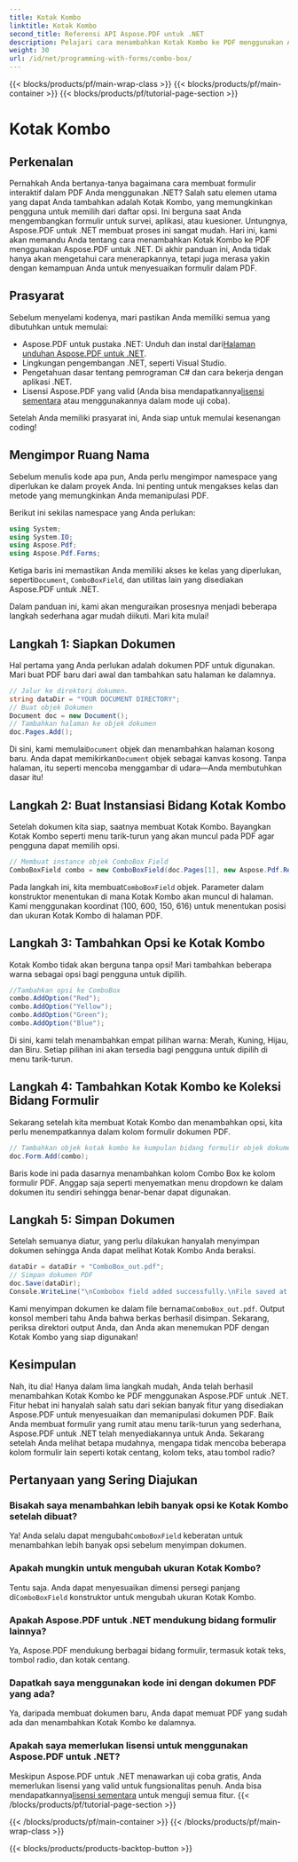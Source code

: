 ```yaml
---
title: Kotak Kombo
linktitle: Kotak Kombo
second_title: Referensi API Aspose.PDF untuk .NET
description: Pelajari cara menambahkan Kotak Kombo ke PDF menggunakan Aspose.PDF untuk .NET. Ikuti panduan langkah demi langkah kami untuk membuat formulir PDF interaktif dengan mudah.
weight: 30
url: /id/net/programming-with-forms/combo-box/
---
```


{{< blocks/products/pf/main-wrap-class >}}
{{< blocks/products/pf/main-container >}}
{{< blocks/products/pf/tutorial-page-section >}}

# Kotak Kombo

## Perkenalan

Pernahkah Anda bertanya-tanya bagaimana cara membuat formulir interaktif dalam PDF Anda menggunakan .NET? Salah satu elemen utama yang dapat Anda tambahkan adalah Kotak Kombo, yang memungkinkan pengguna untuk memilih dari daftar opsi. Ini berguna saat Anda mengembangkan formulir untuk survei, aplikasi, atau kuesioner. Untungnya, Aspose.PDF untuk .NET membuat proses ini sangat mudah. Hari ini, kami akan memandu Anda tentang cara menambahkan Kotak Kombo ke PDF menggunakan Aspose.PDF untuk .NET. Di akhir panduan ini, Anda tidak hanya akan mengetahui cara menerapkannya, tetapi juga merasa yakin dengan kemampuan Anda untuk menyesuaikan formulir dalam PDF.

## Prasyarat

Sebelum menyelami kodenya, mari pastikan Anda memiliki semua yang dibutuhkan untuk memulai:

- Aspose.PDF untuk pustaka .NET: Unduh dan instal dari[Halaman unduhan Aspose.PDF untuk .NET](https://releases.aspose.com/pdf/net/).
- Lingkungan pengembangan .NET, seperti Visual Studio.
- Pengetahuan dasar tentang pemrograman C# dan cara bekerja dengan aplikasi .NET.
-  Lisensi Aspose.PDF yang valid (Anda bisa mendapatkannya[lisensi sementara](https://purchase.aspose.com/temporary-license/) atau menggunakannya dalam mode uji coba).

Setelah Anda memiliki prasyarat ini, Anda siap untuk memulai kesenangan coding!

## Mengimpor Ruang Nama

Sebelum menulis kode apa pun, Anda perlu mengimpor namespace yang diperlukan ke dalam proyek Anda. Ini penting untuk mengakses kelas dan metode yang memungkinkan Anda memanipulasi PDF.

Berikut ini sekilas namespace yang Anda perlukan:

```csharp
using System;
using System.IO;
using Aspose.Pdf;
using Aspose.Pdf.Forms;
```

 Ketiga baris ini memastikan Anda memiliki akses ke kelas yang diperlukan, seperti`Document`, `ComboBoxField`, dan utilitas lain yang disediakan Aspose.PDF untuk .NET.

Dalam panduan ini, kami akan menguraikan prosesnya menjadi beberapa langkah sederhana agar mudah diikuti. Mari kita mulai!

## Langkah 1: Siapkan Dokumen

Hal pertama yang Anda perlukan adalah dokumen PDF untuk digunakan. Mari buat PDF baru dari awal dan tambahkan satu halaman ke dalamnya.

```csharp
// Jalur ke direktori dokumen.
string dataDir = "YOUR DOCUMENT DIRECTORY";
// Buat objek Dokumen
Document doc = new Document();
// Tambahkan halaman ke objek dokumen
doc.Pages.Add();
```

 Di sini, kami memulai`Document` objek dan menambahkan halaman kosong baru. Anda dapat memikirkan`Document` objek sebagai kanvas kosong. Tanpa halaman, itu seperti mencoba menggambar di udara—Anda membutuhkan dasar itu!

## Langkah 2: Buat Instansiasi Bidang Kotak Kombo

Setelah dokumen kita siap, saatnya membuat Kotak Kombo. Bayangkan Kotak Kombo seperti menu tarik-turun yang akan muncul pada PDF agar pengguna dapat memilih opsi.

```csharp
// Membuat instance objek ComboBox Field
ComboBoxField combo = new ComboBoxField(doc.Pages[1], new Aspose.Pdf.Rectangle(100, 600, 150, 616));
```

 Pada langkah ini, kita membuat`ComboBoxField` objek. Parameter dalam konstruktor menentukan di mana Kotak Kombo akan muncul di halaman. Kami menggunakan koordinat (100, 600, 150, 616) untuk menentukan posisi dan ukuran Kotak Kombo di halaman PDF.

## Langkah 3: Tambahkan Opsi ke Kotak Kombo

Kotak Kombo tidak akan berguna tanpa opsi! Mari tambahkan beberapa warna sebagai opsi bagi pengguna untuk dipilih.

```csharp
//Tambahkan opsi ke ComboBox
combo.AddOption("Red");
combo.AddOption("Yellow");
combo.AddOption("Green");
combo.AddOption("Blue");
```

Di sini, kami telah menambahkan empat pilihan warna: Merah, Kuning, Hijau, dan Biru. Setiap pilihan ini akan tersedia bagi pengguna untuk dipilih di menu tarik-turun.

## Langkah 4: Tambahkan Kotak Kombo ke Koleksi Bidang Formulir

Sekarang setelah kita membuat Kotak Kombo dan menambahkan opsi, kita perlu menempatkannya dalam kolom formulir dokumen PDF.

```csharp
// Tambahkan objek kotak kombo ke kumpulan bidang formulir objek dokumen
doc.Form.Add(combo);
```

Baris kode ini pada dasarnya menambahkan kolom Combo Box ke kolom formulir PDF. Anggap saja seperti menyematkan menu dropdown ke dalam dokumen itu sendiri sehingga benar-benar dapat digunakan.

## Langkah 5: Simpan Dokumen

Setelah semuanya diatur, yang perlu dilakukan hanyalah menyimpan dokumen sehingga Anda dapat melihat Kotak Kombo Anda beraksi.

```csharp
dataDir = dataDir + "ComboBox_out.pdf";
// Simpan dokumen PDF
doc.Save(dataDir);
Console.WriteLine("\nCombobox field added successfully.\nFile saved at " + dataDir);
```

 Kami menyimpan dokumen ke dalam file bernama`ComboBox_out.pdf`. Output konsol memberi tahu Anda bahwa berkas berhasil disimpan. Sekarang, periksa direktori output Anda, dan Anda akan menemukan PDF dengan Kotak Kombo yang siap digunakan!

## Kesimpulan

Nah, itu dia! Hanya dalam lima langkah mudah, Anda telah berhasil menambahkan Kotak Kombo ke PDF menggunakan Aspose.PDF untuk .NET. Fitur hebat ini hanyalah salah satu dari sekian banyak fitur yang disediakan Aspose.PDF untuk menyesuaikan dan memanipulasi dokumen PDF. Baik Anda membuat formulir yang rumit atau menu tarik-turun yang sederhana, Aspose.PDF untuk .NET telah menyediakannya untuk Anda. Sekarang setelah Anda melihat betapa mudahnya, mengapa tidak mencoba beberapa kolom formulir lain seperti kotak centang, kolom teks, atau tombol radio?

## Pertanyaan yang Sering Diajukan

### Bisakah saya menambahkan lebih banyak opsi ke Kotak Kombo setelah dibuat?
 Ya! Anda selalu dapat mengubah`ComboBoxField` keberatan untuk menambahkan lebih banyak opsi sebelum menyimpan dokumen.

### Apakah mungkin untuk mengubah ukuran Kotak Kombo?
 Tentu saja. Anda dapat menyesuaikan dimensi persegi panjang di`ComboBoxField` konstruktor untuk mengubah ukuran Kotak Kombo.

### Apakah Aspose.PDF untuk .NET mendukung bidang formulir lainnya?
Ya, Aspose.PDF mendukung berbagai bidang formulir, termasuk kotak teks, tombol radio, dan kotak centang.

### Dapatkah saya menggunakan kode ini dengan dokumen PDF yang ada?
Ya, daripada membuat dokumen baru, Anda dapat memuat PDF yang sudah ada dan menambahkan Kotak Kombo ke dalamnya.

### Apakah saya memerlukan lisensi untuk menggunakan Aspose.PDF untuk .NET?
 Meskipun Aspose.PDF untuk .NET menawarkan uji coba gratis, Anda memerlukan lisensi yang valid untuk fungsionalitas penuh. Anda bisa mendapatkannya[lisensi sementara](https://purchase.aspose.com/temporary-license/) untuk menguji semua fitur.
{{< /blocks/products/pf/tutorial-page-section >}}

{{< /blocks/products/pf/main-container >}}
{{< /blocks/products/pf/main-wrap-class >}}

{{< blocks/products/products-backtop-button >}}
